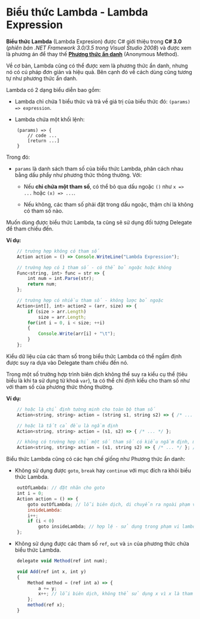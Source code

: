# Biểu thức Lambda - Lambda Expression

**Biểu thức Lambda** (Lambda Expresion) được C# giới thiệu trong **C# 3.0** (_phiên bản .NET Framework 3.0/3.5 trong Visual Studio 2008_) và được xem là phương án để thay thế [**Phương thức ẩn danh**](/2_anonymous_method.md) (Anonymous Method).

Về cơ bản, Lambda cũng có thể được xem là phương thức ẩn danh, nhưng nó có cú pháp đơn giản và hiệu quả. Bên cạnh đó về cách dùng cũng tương tự như phương thức ẩn danh.

Lambda có 2 dạng biểu diễn bao gồm: 

* Lambda chỉ chứa 1 biểu thức và trả về giá trị của biểu thức đó: `(params) => expression`.

* Lambda chứa một khối lệnh:

```
    (params) => {
        // code ...
        [return ...]
    }
```

Trong đó:

* `params` là danh sách tham số của biểu thức Lambda, phân cách nhau bằng dấu phẩy như phương thức thông thường. Với:

    * Nếu **chỉ chứa một tham số**, có thể bỏ qua dấu ngoặc `()` như `x => ...` hoặc `(x) => ...`.
 
    * Nếu không, các tham số phải đặt trong dấu ngoặc, thậm chí là không có tham số nào.

Muốn dùng được biểu thức Lambda, ta cũng sẽ sử dụng đối tượng Delegate để tham chiếu đến.

**Ví dụ:**

```js
    // trường hợp không có tham số
    Action action = () => Console.WriteLine("Lambda Expression");

    // trường hợp có 1 tham số - có thể bỏ ngoặc hoặc không
    Func<string, int> func = str => {
        int num = int.Parse(str);
        return num;
    };

    // trường hợp có nhiều tham số - không lược bỏ ngoặc
    Action<int[], int> action2 = (arr, size) => {
        if (size > arr.Length)
            size = arr.Length;
        for(int i = 0, i < size; ++i)
        {
            Console.Write(arr[i] + "\t");
        }
    };
```

Kiểu dữ liệu của các tham số trong biểu thức Lambda có thể ngầm định được suy ra dựa vào Delegate tham chiếu đến nó. 

Trong một số trường hợp trình biên dịch không thể suy ra kiểu cụ thể (tiêu biểu là khi ta sử dụng từ khoá `var`), ta có thể chỉ định kiểu cho tham số như với tham số của phương thức thông thường.

**Ví dụ:**

```js
    // hoặc là chỉ định tường minh cho toàn bộ tham số
    Action<string, string> action = (string s1, string s2) => { /* ... */ };

    // hoặc là tất cả đều là ngầm định
    Action<string, string> action = (s1, s2) => { /* ... */ };

    // không có trường hợp chỉ một số tham số có kiểu ngầm định, một số khác lại tường minh
    Action<string, string> action = (s1, string s2) => { /* ... */ }; // lỗi biên dịch
```

Biểu thức Lambda cũng có các hạn chế giống như Phương thức ẩn danh:

* Không sử dụng được `goto`, `break` hay `continue` với mục đích ra khỏi biểu thức Lambda.

```js
    outOfLambda: // đặt nhãn cho goto
    int i = 0;
    Action action = () => {
        goto outOfLambda; // lỗi biên dịch, di chuyển ra ngoài phạm vi lambda
        insideLambda:
        i++;
        if (i < 0)
            goto insideLambda; // hợp lệ - sử dụng trong phạm vi lambda
    };
```

* Không sử dụng được các tham số `ref`, `out` và `in` của phương thức chứa biểu thức Lambda.

```js
    delegate void Method(ref int num);

    void Add(ref int x, int y)
    {
        Method method = (ref int a) => {
            a += y;
            x++; // lỗi biên dịch, không thể sử dụng x vì x là tham số ref của phương thức chính
        };
        method(ref x);
    }
```

